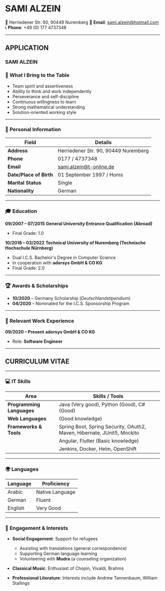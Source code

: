 

# **SAMI ALZEIN**

📍 Herriedener Str. 90, 90449 Nuremberg
📧 **Email**: [sami.alzein@hotmail.com](mailto:sami.alzein@hotmail.com)
📞 **Phone**: +49 (0) 177 4737348

---

## **APPLICATION**

### **SAMI ALZEIN**

### 🔧 What I Bring to the Table

* Team spirit and assertiveness
* Ability to think and work independently
* Perseverance and self-discipline
* Continuous willingness to learn
* Strong mathematical understanding
* Solution-oriented working style

---

### 👤 **Personal Information**

| Field                   | Details                                                   |
| ----------------------- | --------------------------------------------------------- |
| **Address**             | Herriedener Str. 90, 90449 Nuremberg                      |
| **Phone**               | 0177 / 4737348                                            |
| **Email**               | [sami.alzein@t-online.de](mailto:sami.alzein@t-online.de) |
| **Date/Place of Birth** | 01 September 1997 / Homs                                  |
| **Marital Status**      | Single                                                    |
| **Nationality**         | German                                                    |

---

### 🎓 **Education**

**09/2007 – 07/2015**
**General University Entrance Qualification (Abroad)**

* Final Grade: 1.0

**10/2018 – 03/2022**
**Technical University of Nuremberg (Technische Hochschule Nürnberg)**

* Dual I.C.S. Bachelor's Degree in Computer Science
* In cooperation with **adorsys GmbH & CO KG**
* Final Grade: 2.0

---

### 🏆 **Awards & Scholarships**

* **10/2020** – Germany Scholarship (*Deutschlandstipendium*)
* **04/2020** – Nominated for the I.C.S. Sponsorship Program

---

### 💼 **Relevant Work Experience**

**09/2020 – Present**
**adorsys GmbH & CO KG**

* Role: **Software Engineer**

---

## **CURRICULUM VITAE**

---

### 💻 **IT Skills**

| Area                      | Skills / Tools                                                          |
| ------------------------- | ----------------------------------------------------------------------- |
| **Programming Languages** | Java (Very good), Python (Good), C# (Good)                              |
| **Web Languages**         | (Good knowledge)                                                        |
| **Frameworks & Tools**    | Spring Boot, Spring Security, OAuth2, Maven, Hibernate, JUnit5, Mockito |
|                           | Angular, Flutter (Basic knowledge)                                      |
|                           | Jenkins, Docker, Helm, OpenShift                                        |

---

### 🌍 **Languages**

| Language | Proficiency     |
| -------- | --------------- |
| Arabic   | Native Language |
| German   | Fluent          |
| English  | Very Good       |

---

### 💬 **Engagement & Interests**

* **Social Engagement**: Support for refugees

  * Assisting with translations (general correspondence)
  * Supporting German language learning
  * Volunteering with **Mudra** (a counseling organization)

* **Classical Music**: Enthusiast of Chopin, Vivaldi, Brahms

* **Professional Literature**: Interests include Andrew Tannenbaum, William Stallings

